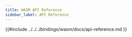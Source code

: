```yaml
---
title: WASM API Reference
sidebar_label: API Reference
---
```


{{#include ../../../bindings/wasm/docs/api-reference.md }}